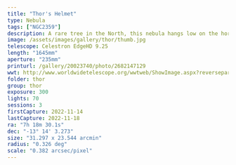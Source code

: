 ```yaml
---
title: "Thor's Helmet"
type: Nebula
tags: ["NGC2359"]
description: A rare tree in the North, this nebula hangs low on the horizon and is elusive to image but beautiful to behold.
image: /assets/images/gallery/thor/thumb.jpg
telescope: Celestron EdgeHD 9.25
length: "1645mm"
aperture: "235mm"
printurl: /gallery/20023740/photo/2682147129
wwt: http://www.worldwidetelescope.org/wwtweb/ShowImage.aspx?reverseparity=False&scale=0.382214&name=thor.jpg&imageurl=https://deepskyworkflows.com/assets/images/gallery/thor/thor.jpg&credits=Jeremy+Likness+at+DeepSkyWorkflows.com+(All+Rights+Reserved)&creditsUrl=&ra=109.671962&dec=-13.192674&x=2060.4&y=1427.4&rotation=90.71&thumb=https://deepskyworkflows.com/assets/images/gallery/thor/thumb.jpg
folder: thor
group: thor
exposure: 300       
lights: 70
sessions: 3
firstCapture: 2022-11-14 
lastCapture: 2022-11-18
ra: "7h 18m 30.1s"
dec: "-13° 14' 3.273"
size: "31.297 x 23.544 arcmin"
radius: "0.326 deg"
scale: "0.382 arcsec/pixel"
---
```

